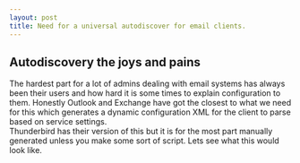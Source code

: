```yaml
---
layout: post
title: Need for a universal autodiscover for email clients.
---
```


## Autodiscovery the joys and pains  
  
The hardest part for a lot of admins dealing with email systems has always been their users and how hard it is some times to explain configuration to them. Honestly Outlook and Exchange have got the closest to what we need for this which generates a dynamic configuration XML for the client to parse based on service settings.  
Thunderbird has their version of this but it is for the most part manually generated unless you make some sort of script. Lets see what this would look like.
